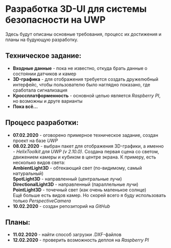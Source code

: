 # Разработка 3D-UI для системы безопасности на UWP
Здесь будут описаны основные требования, процесс их достижения и планы на будующую разработку.
## Техническое задание:
* **Входные данные** - пока не известно, откуда брать данные о состоянии датчиков и камер
* **3D-графика** - для отображения требуется создать дружелюбный интерфейс, чтобы пользователю было наглядно показано, где сработала сигнализация
* **Кроссплатформенность** - основной целью является *Raspberry PI*, но возможны и друге варианты
* **Пока всё...**
## Процесс разработки:
* **07.02.2020** - оговорено примерное техническое задание, создан проект на базе *UWP*
* **08.02.2020** - выбран пакет для отображения 3D-графики, а именно - *HelixToolkit для UWP (v 2.10.0)*. Создана первая сцена со светом, движением камеры и кубиком в центре экрана. К примеру, есть несколько видов света:  
**AmbientLight3D** - обтекающий свет (по-видимому, самый натуральный)  
**SpotLight3D** - направленный (центральные лучи)  
**DirectionalLight3D** - направленный (параллельные лучи)  
**PointLight3D** - точечный свет (как очень маленькое солнце)  
Ещё больше есть видов камер. Но скорей всего я буду использовать только *PerspectiveCamera* 
* **10.02.2020** - создан репозиторий на *GitHub*
## Планы:
* **11.02.2020** - найти способ загрузки .DXF-файлов
* **12.02.2020** - проверить возможность деплоя на *Raspberry PI*
